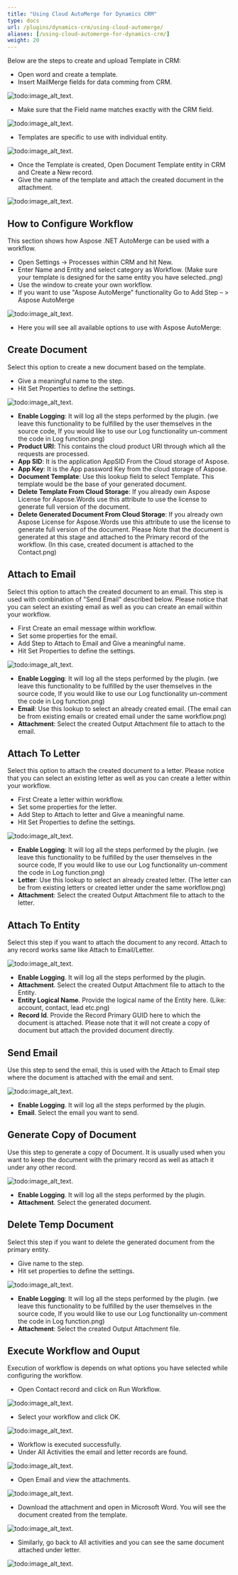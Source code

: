 ```yaml
---
title: "Using Cloud AutoMerge for Dynamics CRM"
type: docs
url: /plugins/dynamics-crm/using-cloud-automerge/
aliases: [/using-cloud-automerge-for-dynamics-crm/]
weight: 20
---
```


Below are the steps to create and upload Template in CRM:

- Open word and create a template.
- Insert MailMerge fields for data comming from CRM.

![todo:image_alt_text](/words/plugins/dynamics-crm/using-cloud-automerge/using-cloud-automerge-for-dynamics-crm_1.png).

- Make sure that the Field name matches exactly with the CRM field.

![todo:image_alt_text](/words/plugins/dynamics-crm/using-cloud-automerge/using-cloud-automerge-for-dynamics-crm_2.png).

- Templates are specific to use with individual entity.

![todo:image_alt_text](/words/plugins/dynamics-crm/using-cloud-automerge/using-cloud-automerge-for-dynamics-crm_3.png).

- Once the Template is created, Open Document Template entity in CRM and Create a New record.
- Give the name of the template and attach the created document in the attachment.

![todo:image_alt_text](/words/plugins/dynamics-crm/using-cloud-automerge/using-cloud-automerge-for-dynamics-crm_4.png).

## How to Configure Workflow

This section shows how Aspose .NET AutoMerge can be used with a workflow.

- Open Settings -> Processes within CRM and hit New.
- Enter Name and Entity and select category as Workflow. (Make sure your template is designed for the same entity you have selected..png)
- Use the window to create your own workflow.
- If you want to use "Aspose AutoMerge" functionality Go to Add Step – > Aspose AutoMerge

![todo:image_alt_text](/words/plugins/dynamics-crm/using-cloud-automerge/using-cloud-automerge-for-dynamics-crm_5.png).

- Here you will see all available options to use with Aspose AutoMerge:

## Create Document

Select this option to create a new document based on the template.

- Give a meaningful name to the step.
- Hit Set Properties to define the settings.

![todo:image_alt_text](/words/plugins/dynamics-crm/using-cloud-automerge/using-cloud-automerge-for-dynamics-crm_6.png).

- **Enable Logging**: It will log all the steps performed by the plugin. (we leave this functionality to be fulfilled by the user themselves in the source code, If you would like to use our Log functionality un-comment the code in Log function.png)
- **Product URI**: This contains the cloud product URI through which all the requests are processed.
- **App SID**: It is the application AppSID From the Cloud storage of Aspose.
- **App Key**: It is the App password Key from the cloud storage of Aspose.
- **Document Template**: Use this lookup field to select Template. This template would be the base of your generated document.
- **Delete Template From Cloud Storage**: If you already own Aspose License for Aspose.Words use this attribute to use the license to generate full version of the document.
- **Delete Generated Document From Cloud Storage**: If you already own Aspose License for Aspose.Words use this attribute to use the license to generate full version of the document.
  Please Note that the document is generated at this stage and attached to the Primary record of the workflow. (In this case, created document is attached to the Contact.png)

## Attach to Email

Select this option to attach the created document to an email. This step is used with combination of "Send Email" described below. Please notice that you can select an existing email as well as you can create an email within your workflow.

- First Create an email message within workflow.
- Set some properties for the email.
- Add Step to Attach to Email and Give a meaningful name.
- Hit Set Properties to define the settings.

![todo:image_alt_text](/words/plugins/dynamics-crm/using-cloud-automerge/using-cloud-automerge-for-dynamics-crm_7.png).

- **Enable Logging**: It will log all the steps performed by the plugin. (we leave this functionality to be fulfilled by the user themselves in the source code, If you would like to use our Log functionality un-comment the code in Log function.png)
- **Email**: Use this lookup to select an already created email. (The email can be from existing emails or created email under the same workflow.png)
- **Attachment**: Select the created Output Attachment file to attach to the email.

## Attach To Letter

Select this option to attach the created document to a letter. Please notice that you can select an existing letter as well as you can create a letter within your workflow.

- First Create a letter within workflow.
- Set some properties for the letter.
- Add Step to Attach to letter and Give a meaningful name.
- Hit Set Properties to define the settings.

![todo:image_alt_text](/words/plugins/dynamics-crm/using-cloud-automerge/using-cloud-automerge-for-dynamics-crm_8.png).

- **Enable Logging**: It will log all the steps performed by the plugin. (we leave this functionality to be fulfilled by the user themselves in the source code, If you would like to use our Log functionality un-comment the code in Log function.png)
- **Letter**: Use this lookup to select an already created letter. (The letter can be from existing letters or created letter under the same workflow.png)
- **Attachment**: Select the created Output Attachment file to attach to the letter.

## Attach To Entity

Select this step if you want to attach the document to any record. Attach to any record works same like Attach to Email/Letter.

![todo:image_alt_text](/words/plugins/dynamics-crm/using-cloud-automerge/using-cloud-automerge-for-dynamics-crm_9.png).

- **Enable Logging**. It will log all the steps performed by the plugin.
- **Attachment**. Select the created Output Attachment file to attach to the Entity.
- **Entity Logical Name**. Provide the logical name of the Entity here. (Like: account, contact, lead etc.png)
- **Record Id**. Provide the Record Primary GUID here to which the document is attached. Please note that it will not create a copy of document but attach the provided document directly.

## Send Email

Use this step to send the email, this is used with the Attach to Email step where the document is attached with the email and sent.

![todo:image_alt_text](/words/plugins/dynamics-crm/using-cloud-automerge/using-cloud-automerge-for-dynamics-crm_10.png).

- **Enable Logging**. It will log all the steps performed by the plugin.
- **Email**. Select the email you want to send.

## Generate Copy of Document

Use this step to generate a copy of Document. It is usually used when you want to keep the document with the primary record as well as attach it under any other record.

![todo:image_alt_text](/words/plugins/dynamics-crm/using-cloud-automerge/using-cloud-automerge-for-dynamics-crm_11.png).

- **Enable Logging**. It will log all the steps performed by the plugin.
- **Attachment**. Select the generated document.

## Delete Temp Document

Select this step if you want to delete the generated document from the primary entity.

- Give name to the step.
- Hit set properties to define the settings.

![todo:image_alt_text](/words/plugins/dynamics-crm/using-cloud-automerge/using-cloud-automerge-for-dynamics-crm_12.png).

- **Enable Logging**: It will log all the steps performed by the plugin. (we leave this functionality to be fulfilled by the user themselves in the source code, If you would like to use our Log functionality un-comment the code in Log function.png)
- **Attachment**: Select the created Output Attachment file.

## Execute Workflow and Ouput

Execution of workflow is depends on what options you have selected while configuring the workflow.

- Open Contact record and click on Run Workflow.

![todo:image_alt_text](/words/plugins/dynamics-crm/using-cloud-automerge/using-cloud-automerge-for-dynamics-crm_13.png).

- Select your workflow and click OK.

![todo:image_alt_text](/words/plugins/dynamics-crm/using-cloud-automerge/using-cloud-automerge-for-dynamics-crm_14.png).

- Workflow is executed successfully.
- Under All Activities the email and letter records are found.

![todo:image_alt_text](/words/plugins/dynamics-crm/using-cloud-automerge/using-cloud-automerge-for-dynamics-crm_15.png).

- Open Email and view the attachments.

![todo:image_alt_text](/words/plugins/dynamics-crm/using-cloud-automerge/using-cloud-automerge-for-dynamics-crm_16.png).

- Download the attachment and open in Microsoft Word. You will see the document created from the template.

![todo:image_alt_text](/words/plugins/dynamics-crm/using-cloud-automerge/using-cloud-automerge-for-dynamics-crm_17.png).

- Similarly, go back to All activities and you can see the same document attached under letter.

![todo:image_alt_text](/words/plugins/dynamics-crm/using-cloud-automerge/using-cloud-automerge-for-dynamics-crm_18.png).
